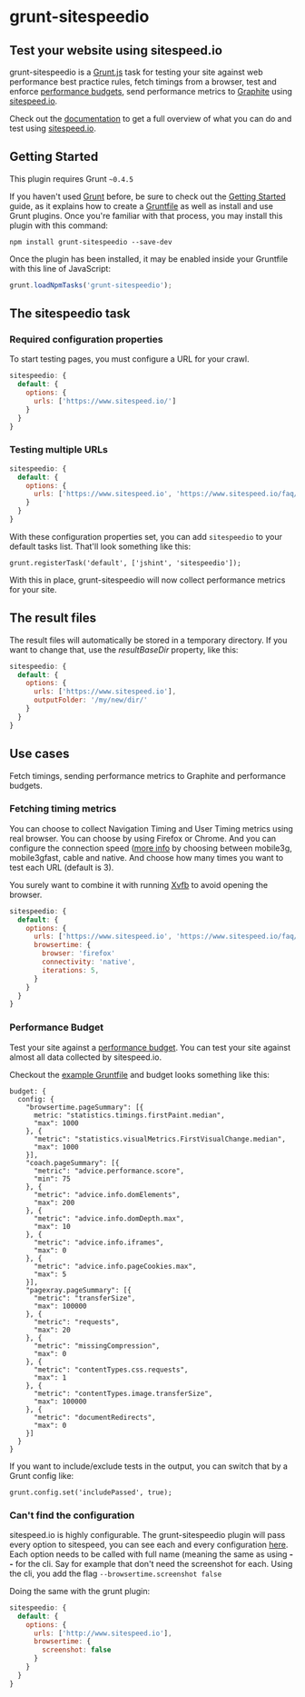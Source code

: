 # grunt-sitespeedio

## Test your website using sitespeed.io

grunt-sitespeedio is a [Grunt.js](https://github.com/cowboy/grunt/) task for testing your site against web performance best practice rules, fetch timings from a browser, test and enforce [performance budgets](#performance-budget), send performance metrics to [Graphite](http://graphite.wikidot.com/) using [sitespeed.io](https://www.sitespeed.io).

Check out the [documentation](https://www.sitespeed.io/documentation/) to get a full overview of what you can do and test using [sitespeed.io](https://www.sitespeed.io).

## Getting Started
This plugin requires Grunt `~0.4.5`

If you haven't used [Grunt](http://gruntjs.com/) before, be sure to check out the [Getting Started](http://gruntjs.com/getting-started) guide, as it explains how to create a [Gruntfile](http://gruntjs.com/sample-gruntfile) as well as install and use Grunt plugins. Once you're familiar with that process, you may install this plugin with this command:

```shell
npm install grunt-sitespeedio --save-dev
```

Once the plugin has been installed, it may be enabled inside your Gruntfile with this line of JavaScript:

```js
grunt.loadNpmTasks('grunt-sitespeedio');
```

## The sitespeedio task

### Required configuration properties

To start testing pages, you must configure a URL for your crawl.

```javascript
sitespeedio: {
  default: {
    options: {
      urls: ['https://www.sitespeed.io/']
    }
  }
}
```

### Testing multiple URLs
```javascript
sitespeedio: {
  default: {
    options: {
      urls: ['https://www.sitespeed.io', 'https://www.sitespeed.io/faq/']
    }
  }
}
```

With these configuration properties set, you can add `sitespeedio` to your default tasks list. That'll look something like this:

    grunt.registerTask('default', ['jshint', 'sitespeedio']);

With this in place, grunt-sitespeedio will now collect performance metrics for your site.

## The result files
The result files will automatically be stored in a temporary directory. If you want to change that, use
the *resultBaseDir* property, like this:

```javascript
sitespeedio: {
  default: {
    options: {
      urls: ['https://www.sitespeed.io'],
      outputFolder: '/my/new/dir/'
    }
  }
}
```

## Use cases
Fetch timings, sending performance metrics to Graphite and performance budgets.

### Fetching timing metrics

You can choose to collect Navigation Timing and User Timing metrics using real browser. You can choose by using Firefox or Chrome. And you can configure the connection speed ([more info](http://www.sitespeed.io/documentation/#connectionspeed) by choosing between mobile3g, mobile3gfast, cable and native. And choose how many times you want to test each URL (default is 3).

You surely want to combine it with running [Xvfb](https://gist.github.com/nwinkler/f0928740e7ae0e7477dd) to avoid opening the browser.

```javascript
sitespeedio: {
  default: {
    options: {
      urls: ['https://www.sitespeed.io', 'https://www.sitespeed.io/faq/'],
      browsertime: {
        browser: 'firefox'
        connectivity: 'native',
        iterations: 5,
      }
    }
  }
}
```

### Performance Budget
Test your site against a [performance budget](http://timkadlec.com/2013/01/setting-a-performance-budget/). You can test your site against almost all data collected by sitespeed.io.

Checkout the [example Gruntfile]() and budget looks something like this:

```
budget: {
  config: {
    "browsertime.pageSummary": [{
      metric: "statistics.timings.firstPaint.median",
      "max": 1000
    }, {
      "metric": "statistics.visualMetrics.FirstVisualChange.median",
      "max": 1000
    }],
    "coach.pageSummary": [{
      "metric": "advice.performance.score",
      "min": 75
    }, {
      "metric": "advice.info.domElements",
      "max": 200
    }, {
      "metric": "advice.info.domDepth.max",
      "max": 10
    }, {
      "metric": "advice.info.iframes",
      "max": 0
    }, {
      "metric": "advice.info.pageCookies.max",
      "max": 5
    }],
    "pagexray.pageSummary": [{
      "metric": "transferSize",
      "max": 100000
    }, {
      "metric": "requests",
      "max": 20
    }, {
      "metric": "missingCompression",
      "max": 0
    }, {
      "metric": "contentTypes.css.requests",
      "max": 1
    }, {
      "metric": "contentTypes.image.transferSize",
      "max": 100000
    }, {
      "metric": "documentRedirects",
      "max": 0
    }]
  }
}
```

If you want to include/exclude tests in the output, you can switch that by a Grunt config like:

```
grunt.config.set('includePassed', true);
```

### Can't find the configuration

sitespeed.io is highly configurable. The grunt-sitespeedio plugin will pass every option to sitespeed, you can see each and every configuration [here](). Each option needs to be called with full name (meaning the same as using **--** for the cli. Say for example that don't need the screenshot for each. Using the cli, you add the flag <code>--browsertime.screenshot false</code>

Doing the same with the grunt plugin:
```javascript
sitespeedio: {
  default: {
    options: {
      urls: ['http://www.sitespeed.io'],
      browsertime: {
        screenshot: false
      }
    }
  }
}
```
